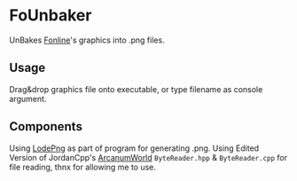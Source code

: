 # FoUnbaker
 UnBakes [Fonline](https://github.com/cvet/fonline)'s graphics into .png files.
## Usage
 Drag&drop graphics file onto executable, or type filename as console argument.
## Components
 Using [LodePng](https://github.com/lvandeve/lodepng) as part of program for generating .png.
 Using Edited Version of JordanCpp's [ArcanumWorld](https://github.com/JordanCpp/ArcanumWorld) `ByteReader.hpp` & `ByteReader.cpp` for file reading, thnx for allowing me to use.